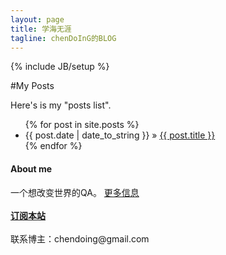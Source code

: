 ```yaml
---
layout: page
title: 学海无涯
tagline: chenDoInG的BLOG
---
```

{% include JB/setup %}

    
#My Posts

Here's is my "posts list".

<ul class="posts">
  {% for post in site.posts %}
    <li><span>{{ post.date | date_to_string }}</span> &raquo; <a href="{{ BASE_PATH }}{{ post.url }}">{{ post.title }}</a></li>
  {% endfor %}
</ul>
<section>
<h4>About me</h4>
<div>
 一个想改变世界的QA。
 <a href="/about.html">更多信息</a> 
<br/>
<br/>
<strong><font color="red"><a href="/atom.xml" target="_blank">订阅本站</a></font></strong>
<br/><br/>
联系博主：chendoing@gmail.com
</div>
</section>

